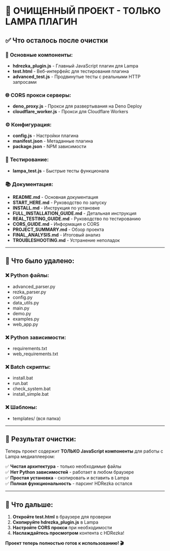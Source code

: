 # 🧹 ОЧИЩЕННЫЙ ПРОЕКТ - ТОЛЬКО LAMPA ПЛАГИН

## ✅ Что осталось после очистки

### 🎯 **Основные компоненты:**
- **hdrezka_plugin.js** - Главный JavaScript плагин для Lampa
- **test.html** - Веб-интерфейс для тестирования плагина
- **advanced_test.js** - Продвинутые тесты с реальными HTTP запросами

### 🌐 **CORS прокси серверы:**
- **deno_proxy.js** - Прокси для развертывания на Deno Deploy
- **cloudflare_worker.js** - Прокси для Cloudflare Workers

### ⚙️ **Конфигурация:**
- **config.js** - Настройки плагина
- **manifest.json** - Метаданные плагина
- **package.json** - NPM зависимости

### 🧪 **Тестирование:**
- **lampa_test.js** - Быстрые тесты функционала

### 📚 **Документация:**
- **README.md** - Основная документация
- **START_HERE.md** - Руководство по запуску
- **INSTALL.md** - Инструкция по установке
- **FULL_INSTALLATION_GUIDE.md** - Детальная инструкция
- **REAL_TESTING_GUIDE.md** - Руководство по тестированию
- **CORS_GUIDE.md** - Информация о CORS
- **PROJECT_SUMMARY.md** - Обзор проекта
- **FINAL_ANALYSIS.md** - Итоговый анализ
- **TROUBLESHOOTING.md** - Устранение неполадок

---

## 🚫 Что было удалено:

### ❌ **Python файлы:**
- advanced_parser.py
- rezka_parser.py
- config.py
- data_utils.py
- main.py
- demo.py
- examples.py
- web_app.py

### ❌ **Python зависимости:**
- requirements.txt
- web_requirements.txt

### ❌ **Batch скрипты:**
- install.bat
- run.bat
- check_system.bat
- install_simple.bat

### ❌ **Шаблоны:**
- templates/ (вся папка)

---

## 🎉 Результат очистки:

Теперь проект содержит **ТОЛЬКО JavaScript компоненты** для работы с Lampa медиаплеером:

✅ **Чистая архитектура** - только необходимые файлы  
✅ **Нет Python зависимостей** - работает в любом браузере  
✅ **Простая установка** - скопировать и вставить в Lampa  
✅ **Полная функциональность** - парсинг HDRezka остался  

---

## 🚀 Что дальше:

1. **Откройте test.html** в браузере для проверки
2. **Скопируйте hdrezka_plugin.js** в Lampa 
3. **Настройте CORS прокси** при необходимости
4. **Наслаждайтесь просмотром** контента с HDRezka!

**Проект теперь полностью готов к использованию! 🎬**
